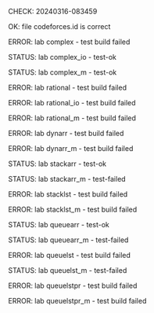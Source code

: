 CHECK: 20240316-083459
OK: file codeforces.id is correct
ERROR: lab complex - test build failed
STATUS: lab complex_io - test-ok
STATUS: lab complex_m - test-ok
ERROR: lab rational - test build failed
ERROR: lab rational_io - test build failed
ERROR: lab rational_m - test build failed
ERROR: lab dynarr - test build failed
ERROR: lab dynarr_m - test build failed
STATUS: lab stackarr - test-ok
STATUS: lab stackarr_m - test-failed
ERROR: lab stacklst - test build failed
ERROR: lab stacklst_m - test build failed
STATUS: lab queuearr - test-ok
STATUS: lab queuearr_m - test-failed
ERROR: lab queuelst - test build failed
STATUS: lab queuelst_m - test-failed
ERROR: lab queuelstpr - test build failed
ERROR: lab queuelstpr_m - test build failed

